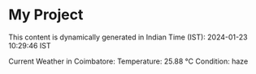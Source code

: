 # My Project

This content is dynamically generated in Indian Time (IST): 2024-01-23 10:29:46 IST


Current Weather in Coimbatore:
Temperature: 25.88 °C
Condition: haze
